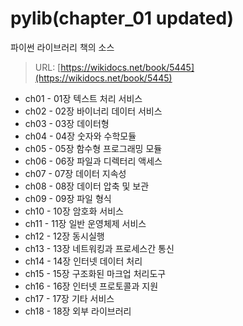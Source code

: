 # pylib(chapter_01 updated)

파이썬 라이브러리 책의 소스

> URL: [https://wikidocs.net/book/5445](https://wikidocs.net/book/5445)


* ch01 - 01장 텍스트 처리 서비스
* ch02 - 02장 바이너리 데이터 서비스
* ch03 - 03장 데이터형
* ch04 - 04장 숫자와 수학모듈
* ch05 - 05장 함수형 프로그래밍 모듈
* ch06 - 06장 파일과 디렉터리 액세스
* ch07 - 07장 데이터 지속성
* ch08 - 08장 데이터 압축 및 보관
* ch09 - 09장 파일 형식
* ch10 - 10장 암호화 서비스
* ch11 - 11장 일반 운영체제 서비스
* ch12 - 12장 동시실행
* ch13 - 13장 네트워킹과 프로세스간 통신
* ch14 - 14장 인터넷 데이터 처리
* ch15 - 15장 구조화된 마크업 처리도구
* ch16 - 16장 인터넷 프로토콜과 지원
* ch17 - 17장 기타 서비스
* ch18 - 18장 외부 라이브러리
